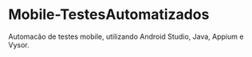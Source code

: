 # Mobile-TestesAutomatizados
Automacão de testes mobile, utilizando Android Studio, Java, Appium e Vysor.
